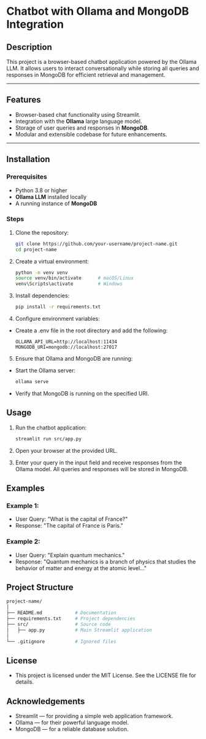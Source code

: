 # Chatbot with Ollama and MongoDB Integration

## Description
This project is a browser-based chatbot application powered by the Ollama LLM. It allows users to interact conversationally while storing all queries and responses in MongoDB for efficient retrieval and management.

---

## Features
- Browser-based chat functionality using Streamlit.
- Integration with the **Ollama** large language model.
- Storage of user queries and responses in **MongoDB**.
- Modular and extensible codebase for future enhancements.

---

## Installation

### Prerequisites
- Python 3.8 or higher
- **Ollama LLM** installed locally 
- A running instance of **MongoDB** 

### Steps

1. Clone the repository:
   ```bash
   git clone https://github.com/your-username/project-name.git
   cd project-name

2. Create a virtual environment:
   ```bash
   python -m venv venv
   source venv/bin/activate      # macOS/Linux
   venv\Scripts\activate         # Windows

3. Install dependencies:
   ```bash
   pip install -r requirements.txt

4. Configure environment variables:
- Create a .env file in the root directory and add the following:
   ```arduino
   OLLAMA_API_URL=http://localhost:11434
   MONGODB_URI=mongodb://localhost:27017

5. Ensure that Ollama and MongoDB are running:
- Start the Ollama server:
   ```bash
   ollama serve
- Verify that MongoDB is running on the specified URI.

## Usage

1. Run the chatbot application:
   ```bash
   streamlit run src/app.py

2. Open your browser at the provided URL.

3. Enter your query in the input field and receive responses from the Ollama model. All queries and responses will be stored in MongoDB.

## Examples

### Example 1:
- User Query: "What is the capital of France?"
- Response: "The capital of France is Paris."

### Example 2:
- User Query: "Explain quantum mechanics."
- Response: "Quantum mechanics is a branch of physics that studies the behavior of matter and energy at the atomic level..."

## Project Structure
```bash
project-name/
│
├── README.md            # Documentation
├── requirements.txt     # Project dependencies
├── src/                 # Source code
│   ├── app.py           # Main Streamlit application
│
└── .gitignore           # Ignored files
```
## License
- This project is licensed under the MIT License. See the LICENSE file for details.

## Acknowledgements
- Streamlit — for providing a simple web application framework.
- Ollama — for their powerful language model.
- MongoDB — for a reliable database solution.
